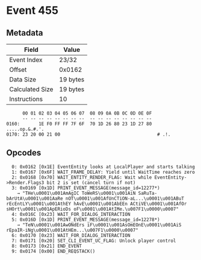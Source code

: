 # Event 455

## Metadata

| Field           | Value    |
|-----------------|----------|
| Event Index     | 23/32    |
| Offset          | 0x0162   |
| Data Size       | 19 bytes |
| Calculated Size | 19 bytes |
| Instructions    | 10       |

```
      00 01 02 03 04 05 06 07  08 09 0A 0B 0C 0D 0E 0F
      -- -- -- -- -- -- -- --  -- -- -- -- -- -- -- --
0160:       1E F0 FF FF 7F 6F  70 1D 26 80 23 1D 27 80    .....op.&.#.'.
0170: 23 20 00 21 00                                    # .!.           
```

## Opcodes

```
  0: 0x0162 [0x1E] EventEntity looks at LocalPlayer and starts talking
  1: 0x0167 [0x6F] WAIT_FRAME_DELAY: Yield until WaitTime reaches zero
  2: 0x0168 [0x70] WAIT_ENTITY_RENDER_FLAG: Wait while EventEntity->Render.Flags3 bit 2 is set (cancel turn if not)
  3: 0x0169 [0x1D] PRINT_EVENT_MESSAGE(message_id=12277*)
    → "THe\u0001\u001AmAgIC ToWeRS\u0001\u001AiN SaRuTa-bArUtA\u0001\u001AaRe nOT\u0001\u001AfUnCTiON-aL...\u0001\u001ABuT rEcEntLY\u0001\u001AthEY hAvE\u0001\u001AbEEn ACtiVE\u0001\u001AfOr sHOrt\u0001\u001ApERioDs oF\u0001\u001AtIMe.\u007F1\u0000\u0007"
  4: 0x016C [0x23] WAIT_FOR_DIALOG_INTERACTION
  5: 0x016D [0x1D] PRINT_EVENT_MESSAGE(message_id=12278*)
    → "TeN\u0001\u001AwONdErs iF\u0001\u001AsOmEOnE\u0001\u001AiS rEpaIR-iNg\u0001\u001AtHEm...\u007F1\u0000\u0007"
  6: 0x0170 [0x23] WAIT_FOR_DIALOG_INTERACTION
  7: 0x0171 [0x20] SET_CLI_EVENT_UC_FLAG: Unlock player control
  8: 0x0173 [0x21] END_EVENT
  9: 0x0174 [0x00] END_REQSTACK()
```
